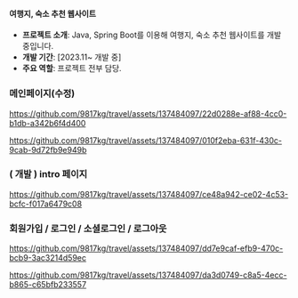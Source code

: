 #### 여행지, 숙소 추천 웹사이트
- **프로젝트 소개**: Java, Spring Boot를 이용해 여행지, 숙소 추천 웹사이트를 개발 중입니다.
- **개발 기간**: [2023.11~ 개발 중]
- **주요 역할**: 프로젝트 전부 담당.

### 메인페이지(수정)

https://github.com/9817kg/travel/assets/137484097/22d0288e-af88-4cc0-b1db-a342b6f4d400


https://github.com/9817kg/travel/assets/137484097/010f2eba-631f-430c-9cab-9d72fb9e949b



### ( 개발 ) intro 페이지

https://github.com/9817kg/travel/assets/137484097/ce48a942-ce02-4c53-bcfc-f017a6479c08


### 회원가입 / 로그인 / 소셜로그인 / 로그아웃


https://github.com/9817kg/travel/assets/137484097/dd7e9caf-efb9-470c-bcb9-3ac3214d59ec


https://github.com/9817kg/travel/assets/137484097/da3d0749-c8a5-4ecc-b865-c65bfb233557




### 

